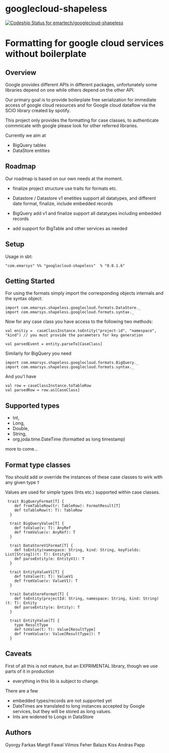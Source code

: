 # googlecloud-shapeless
[ ![Codeship Status for emartech/googlecloud-shapeless](https://app.codeship.com/projects/40ea3600-7e64-0134-56d1-42c59cf9d92c/status?branch=master)](https://app.codeship.com/projects/181633)

# Formatting for google cloud services without boilerplate

## Overview


Google provides different APIs in different packages, unfortunately some libraries depend on one while others depend on the other API. 

Our primary goal is to provide boilerplate free serialization for immediate access of google cloud resources and for Google cloud dataflow via the SCIO library created by spotify. 

This project only provides the formatting for case classes, to authenticate commnicate with google please look for other referred libraries. 

Currently we aim at 
- BigQuery tables
- DataStore entities

## Roadmap

Our roadmap is based on our own needs at the moment. 

- finalize project structure use traits for formats etc.

- Datastore / Datastore v1 enetities support all datatypes, and different date format, finalize, include embedded records

- BigQuery add v1 and finalize support all datatypes including embedded records

- add support for BigTable and other services as needed

## Setup

Usage in sbt:

```"com.emarsys" %% "googlecloud-shapeless"  % "0.0.1.6" ```

## Getting Started

For using the formats simply import the corresponding objects internals and the syntax object: 
```
import com.emarsys.shapeless.googlecloud.formats.DataStore._
import com.emarsys.shapeless.googlecloud.formats.syntax._
  ```
  
Now for any case class you have access to the following two methods:
```
val enitiy =  caseClassInstance.toEntity("project-id", "namespace", "kind") // you must provide the parameters for key generation

val parsedEvent = entity.parseTo[CaseClass] 
```

Similarly for BigQuery you need 
```
import com.emarsys.shapeless.googlecloud.formats.BigQuery._
import com.emarsys.shapeless.googlecloud.formats.syntax._

```

And you'l have 
```
val row = caseClassInstance.toTableRow
val parsedRow = row.as[CaseClass]
```


## Supported types
 - Int, 
 - Long, 
 - Double, 
 - String, 
 - org.joda.time.DateTime (formatted as long timestamp)
 
more to come...

## Format type classes

You should add or override the instances of these case classes to wirk with any given type ```T```

Values are used for simple types (Ints etc.) supported within case classes. 


```
 trait BigQueryFormat[T] {
    def fromTableRow(tr: TableRow): FormatResult[T]
    def toTableRow(t: T): TableRow
  }

  trait BigQueryValue[T] {
    def toValue(v: T): AnyRef
    def fromValue(v: AnyRef): T
  }

  trait DataStoreV1Format[T] {
    def toEntity(namespace: String, kind: String, keyFields: List[String])(t: T): EntityV1
    def parseEntity(e: EntityV1): T
  }

  trait EntityValueV1[T] {
    def toValue(t: T): ValueV1
    def fromValue(v: ValueV1): T
  }

  trait DataStoreFormat[T] {
    def toEntity(projectId: String, namespace: String, kind: String)(t: T): Entity
    def parseEntity(e: Entity): T
  }

  trait EntityValue[T] {
    type ResultType
    def toValue(t: T): Value[ResultType]
    def fromValue(v: Value[ResultType]): T
  }
```

## Caveats

First of all this is not mature, but an  EXPRIMENTAL library, though we use parts of it in production

 - everything in this lib is subject to change. 

There are a few 
 - embedded types/records are not supported yet
 - DateTimes are translated to long instances accepted by Google services, but they will be stored as long values. 
 - Ints are widened to Longs in DataStore
 
## Authors

Gyorgy Farkas 
Margit Fawal
Vilmos Feher
Balazs Kiss
Andras Papp

